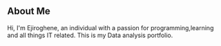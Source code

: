 ## About Me

Hi, I'm Ejiroghene, an individual with a passion for programming,learning and all things IT related.
This is my Data analysis portfolio. 
 

